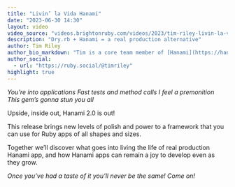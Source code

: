 ```yaml
---
title: "Livin’ la Vida Hanami"
date: "2023-06-30 14:30"
layout: video
video_source: "videos.brightonruby.com/videos/2023/tim-riley-livin-la-vida-hanami.mp4"
description: "Dry.rb + Hanami = a real production alternative"
author: Tim Riley
author_bio_markdown: "Tim is a core team member of [Hanami](https://hanamirb.org), [dry-rb](https://dry-rb.org) and [rom-rb](https://rom-rb.org) and a Principal Engineer at [Buildkite](https://buildkite.com). He’s been writing Ruby for over 20 years and still loves it! He works to bring the joy of Ruby to writing real, maintainable apps of all shapes and sizes."
author_social:
  - url: "https://ruby.social/@timriley"
highlight: true
---
```


_You’re into applications_
_Fast tests and method calls_
_I feel a premonition_
_This gem’s gonna stun you all_

Upside, inside out, Hanami 2.0 is out!

This release brings new levels of polish and power to a framework that you can use for Ruby apps of all shapes and sizes.

Together we’ll discover what goes into living the life of real production Hanami app, and how Hanami apps can remain a joy to develop even as they grow.

_Once you’ve had a taste of it you’ll never be the same! Come on!_
